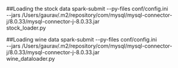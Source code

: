 ##Loading the stock data 
spark-submit --py-files conf/config.ini \
--jars /Users/gaurav/.m2/repository/com/mysql/mysql-connector-j/8.0.33/mysql-connector-j-8.0.33.jar \
stock_loader.py

##Loading wine data
spark-submit --py-files conf/config.ini \
--jars /Users/gaurav/.m2/repository/com/mysql/mysql-connector-j/8.0.33/mysql-connector-j-8.0.33.jar \
wine_dataloader.py
